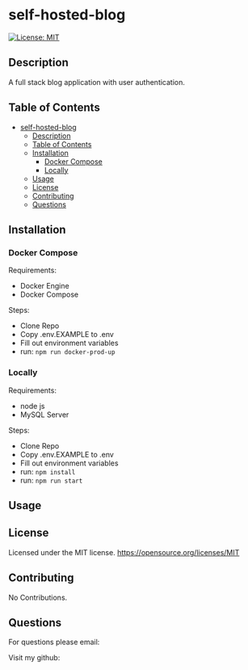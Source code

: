 # self-hosted-blog

[![License: MIT](https://img.shields.io/badge/License-MIT-yellow.svg)](https://opensource.org/licenses/MIT)

## Description

A full stack blog application with user authentication.

## Table of Contents

- [self-hosted-blog](#self-hosted-blog)
  - [Description](#description)
  - [Table of Contents](#table-of-contents)
  - [Installation](#installation)
    - [Docker Compose](#docker-compose)
    - [Locally](#locally)
  - [Usage](#usage)
  - [License](#license)
  - [Contributing](#contributing)
  - [Questions](#questions)

## Installation

### Docker Compose
Requirements:
- Docker Engine
- Docker Compose

Steps:
- Clone Repo
- Copy .env.EXAMPLE to .env
- Fill out environment variables
- run: ```npm run docker-prod-up```

### Locally

Requirements:
- node js
- MySQL Server

Steps:
- Clone Repo
- Copy .env.EXAMPLE to .env
- Fill out environment variables
- run: ```npm install```
- run: ```npm run start```


## Usage



## License

Licensed under the MIT license.
https://opensource.org/licenses/MIT

## Contributing

No Contributions.

## Questions

For questions please email: 

Visit my github: [](https://www.github.com/)

